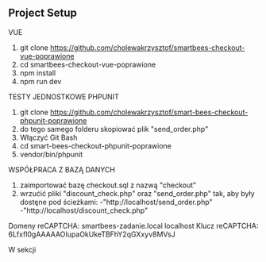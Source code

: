 ## Project Setup


VUE
1. git clone https://github.com/cholewakrzysztof/smartbees-checkout-vue-poprawione
2. cd smartbees-checkout-vue-poprawione
3. npm install 
4. npm run dev

TESTY JEDNOSTKOWE PHPUNIT
1. git clone https://github.com/cholewakrzysztof/smart-bees-checkout-phpunit-poprawione
2. do tego samego folderu skopiować plik "send_order.php"
3. Włączyć Git Bash
4. cd smart-bees-checkout-phpunit-poprawione
5. vendor/bin/phpunit

WSPÓŁPRACA Z BAZĄ DANYCH
1. zaimportować bazę checkout.sql z nazwą "checkout"
2. wrzućić pliki "discount_check.php" oraz "send_order.php" tak, aby były dostęne pod ścieżkami:
    -"http://localhost/send_order.php"  
    -"http://localhost/discount_check.php" 

Domeny reCAPTCHA:
    smartbees-zadanie.local
    localhost
Klucz reCAPTCHA:
    6Lfxfl0gAAAAAOIupaOkUkeTBFhY2qGXxyv8MVsJ

W sekcji <script> -> methods,na samym końcu została zakomentowana metoda wypełniająca formularz przykładowymi danymi
W pierwszej linii <template> został zakomentowany przycisk do aktywacji metody wypełniającej formularz

Kody rabatowe (Wpływają jedynie na cenę produktu):
    Aktywny: AB-123-456
    Nieaktywny: CD-789-123

Wykorzystane technologie:
1. Vue.js 3
2. Baza danych MariaDB
3. PHP 7.3.30
4. reCAPTCHA Google v3
5. PHPUnit 9
